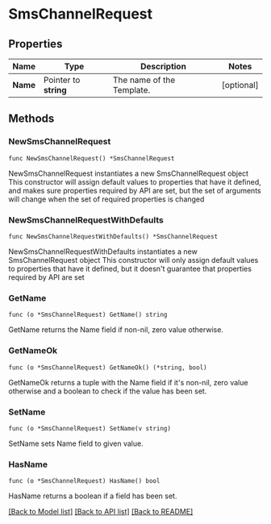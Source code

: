 # SmsChannelRequest

## Properties

Name | Type | Description | Notes
------------ | ------------- | ------------- | -------------
**Name** | Pointer to **string** | The name of the Template. | [optional] 

## Methods

### NewSmsChannelRequest

`func NewSmsChannelRequest() *SmsChannelRequest`

NewSmsChannelRequest instantiates a new SmsChannelRequest object
This constructor will assign default values to properties that have it defined,
and makes sure properties required by API are set, but the set of arguments
will change when the set of required properties is changed

### NewSmsChannelRequestWithDefaults

`func NewSmsChannelRequestWithDefaults() *SmsChannelRequest`

NewSmsChannelRequestWithDefaults instantiates a new SmsChannelRequest object
This constructor will only assign default values to properties that have it defined,
but it doesn't guarantee that properties required by API are set

### GetName

`func (o *SmsChannelRequest) GetName() string`

GetName returns the Name field if non-nil, zero value otherwise.

### GetNameOk

`func (o *SmsChannelRequest) GetNameOk() (*string, bool)`

GetNameOk returns a tuple with the Name field if it's non-nil, zero value otherwise
and a boolean to check if the value has been set.

### SetName

`func (o *SmsChannelRequest) SetName(v string)`

SetName sets Name field to given value.

### HasName

`func (o *SmsChannelRequest) HasName() bool`

HasName returns a boolean if a field has been set.


[[Back to Model list]](../README.md#documentation-for-models) [[Back to API list]](../README.md#documentation-for-api-endpoints) [[Back to README]](../README.md)


